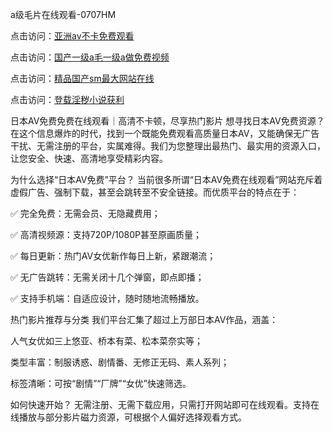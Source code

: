 a级毛片在线观看-0707HM

点击访问：<a href="https://gfd-5xg.pages.dev/">亚洲av不卡免费观看</a>

点击访问：<a href="https://gfd-5xg.pages.dev/">国产一级a毛一级a做免费视频</a>

点击访问：<a href="https://gfd-5xg.pages.dev/">精品国产sm最大网站在线</a>

点击访问：<a href="https://gfd-5xg.pages.dev/">登载淫秽小说获利</a>

日本AV免费免费在线观看｜高清不卡顿，尽享热门影片
想寻找日本AV免费资源？在这个信息爆炸的时代，找到一个既能免费观看高质量日本AV，又能确保无广告干扰、无需注册的平台，实属难得。我们为您整理出最热门、最实用的资源入口，让您安全、快速、高清地享受精彩内容。

为什么选择“日本AV免费”平台？
当前很多所谓“日本AV免费在线观看”网站充斥着虚假广告、强制下载，甚至会跳转至不安全链接。而优质平台的特点在于：

✅ 完全免费：无需会员、无隐藏费用；

✅ 高清视频源：支持720P/1080P甚至原画质量；

✅ 每日更新：热门AV女优新作每日上新，紧跟潮流；

✅ 无广告跳转：无需关闭十几个弹窗，即点即播；

✅ 支持手机端：自适应设计，随时随地流畅播放。

热门影片推荐与分类
我们平台汇集了超过上万部日本AV作品，涵盖：

人气女优如三上悠亚、桥本有菜、松本菜奈实等；

类型丰富：制服诱惑、剧情番、无修正无码、素人系列；

标签清晰：可按“剧情”“厂牌”“女优”快速筛选。

如何快速开始？
无需注册、无需下载应用，只需打开网站即可在线观看。支持在线播放与部分影片磁力资源，可根据个人偏好选择观看方式。





<span style="display:none;">[Canonical link](）</span>

